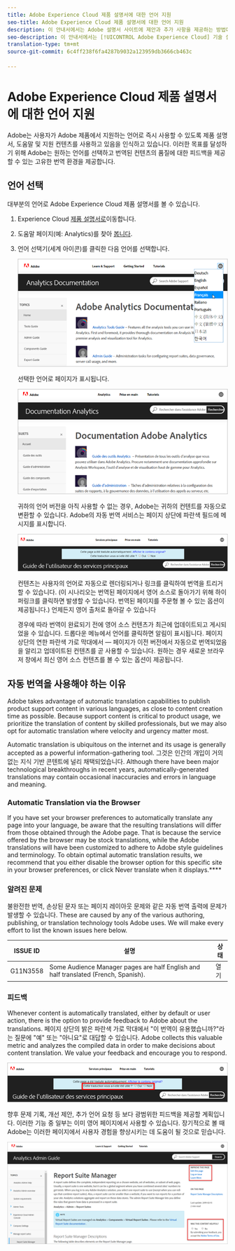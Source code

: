 ```yaml
---
title: Adobe Experience Cloud 제품 설명서에 대한 언어 지원
seo-title: Adobe Experience Cloud 제품 설명서에 대한 언어 지원
description: 이 안내서에서는 Adobe 설명서 사이트에 제안과 추가 사항을 제공하는 방법에 대해 설명합니다.
seo-description: 이 안내서에서는 [!UICONTROL Adobe Experience Cloud] 기술 설명서에 기여할 수 있는 방법에 대해 설명합니다.
translation-type: tm+mt
source-git-commit: 6c4ff238f6fa4287b9032a123959db3666cb463c

---
```



# Adobe Experience Cloud 제품 설명서에 대한 언어 지원

Adobe는 사용자가 Adobe 제품에서 지원하는 언어로 즉시 사용할 수 있도록 제품 설명서, 도움말 및 지원 컨텐츠를 사용하고 있음을 인식하고 있습니다. 이러한 목표를 달성하기 위해 Adobe는 원하는 언어를 선택하고 번역된 컨텐츠의 품질에 대한 피드백을 제공할 수 있는 고유한 번역 환경을 제공합니다.

## 언어 선택

대부분의 언어로 Adobe Experience Cloud 제품 설명서를 볼 수 있습니다.

1. Experience Cloud [제품 설명서로](https://helpx.adobe.com/support/experience-cloud.html)이동합니다.

1. 도움말 페이지(예: Analytics)를 찾아 [봅니다](https://docs.adobe.com/content/help/en/analytics/landing/home.html).

1. 언어 선택기(세계 아이콘)를 클릭한 다음 언어를 선택합니다.

   ![언어 선택기](assets/language-dropdown.png)

   선택한 언어로 페이지가 표시됩니다.

   ![번역된 페이지](assets/french.png)

   귀하의 언어 버전을 아직 사용할 수 없는 경우, Adobe는 귀하의 컨텐트를 자동으로 변환할 수 있습니다. Adobe의 자동 번역 서비스는 페이지 상단에 파란색 필드에 메시지를 표시합니다.

   ![번역 메시지](assets/machine-translation-message.png)

   컨텐츠는 사용자의 언어로 자동으로 렌더링되거나 링크를 클릭하여 번역을 트리거할 수 있습니다. (이 시나리오는 번역된 페이지에서 영어 소스로 돌아가기 위해 하이퍼링크를 클릭하면 발생할 수 있습니다. 번역된 페이지를 주문형 볼 수 있는 옵션이 제공됩니다.) 언제든지 영어 출처로 돌아갈 수 있습니다

   경우에 따라 번역이 완료되기 전에 영어 소스 컨텐츠가 최근에 업데이트되고 게시되었을 수 있습니다. 드롭다운 메뉴에서 언어를 클릭하면 알림이 표시됩니다. 페이지 상단의 연한 파란색 가로 막대에서 — 페이지가 이전 버전에서 자동으로 번역되었음을 알리고 업데이트된 컨텐츠를 곧 사용할 수 있습니다. 원하는 경우 새로운 브라우저 창에서 최신 영어 소스 컨텐츠를 볼 수 있는 옵션이 제공됩니다.

## 자동 번역을 사용해야 하는 이유

Adobe takes advantage of automatic translation capabilities to publish product support content in various languages, as close to content creation time as possible. Because support content is critical to product usage, we prioritize the translation of content by skilled professionals, but we may also opt for automatic translation where velocity and urgency matter most.

Automatic translation is ubiquitous on the internet and its usage is generally accepted as a powerful information-gathering tool. 그것은 인간의 개입이 거의 없는 지식 기반 콘텐트에 널리 채택되었습니다. Although there have been major technological breakthroughs in recent years, automatically-generated translations may contain occasional inaccuracies and errors in language and meaning.

### Automatic Translation via the Browser

If you have set your browser preferences to automatically translate any page into your language, be aware that the resulting translations will differ from those obtained through the Adobe page. That is because the service offered by the browser may be stock translations, while the Adobe translations will have been customized to adhere to Adobe style guidelines and terminology. To obtain optimal automatic translation results, we recommend that you either disable the browser option for this specific site in your browser preferences, or click Never translate when it displays.****

### 알려진 문제

불완전한 번역, 손상된 문자 또는 페이지 레이아웃 문제와 같은 자동 번역 출력에 문제가 발생할 수 있습니다. These are caused by any of the various authoring, publishing, or translation technology tools Adobe uses. We will make every effort to list the known issues here
below.

| **ISSUE ID** | **설명** | **상태** |
|--------------|-------------------------------------------------------------------------------------|------------|
| G11N3558 | Some Audience Manager pages are half English and half translated (French, Spanish). | 열기 |

### 피드백

Whenever content is automatically translated, either by default or user action, there is the option to provide feedback to Adobe about the translations. 페이지 상단의 밝은 파란색 가로 막대에서 "이 번역이 유용했습니까?"라는 질문에 "예" 또는 "아니요"로 대답할 수 있습니다. Adobe collects this valuable
metric and analyzes the compiled data in order to make decisions about content translation. We value your feedback and encourage you to respond.

![피드백](assets/machine-translation-feedback.png)

향후 문제 기록, 개선 제안, 추가 언어 요청 등 보다 광범위한 피드백을 제공할 계획입니다. 이러한 기능 중 일부는 이미 영어 페이지에서 사용할 수 있습니다. 장기적으로 볼 때 Adobe는 이러한 페이지에서 사용자 경험을 향상시키는 데 도움이 될 것으로 믿습니다.

![이 페이지 개선](assets/feedback.png)
